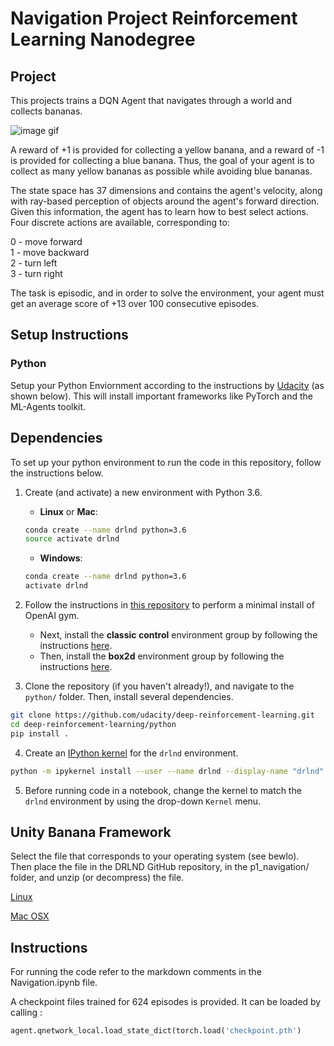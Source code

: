 # Navigation Project Reinforcement Learning Nanodegree 

## Project

This projects trains a DQN Agent that navigates through a world and collects bananas. 

![image gif](banana.gif)


A reward of +1 is provided for collecting a yellow banana, 
and a reward of -1 is provided for collecting a blue banana. 
Thus, the goal of your agent is to collect as many yellow bananas as possible while avoiding blue bananas.

The state space has 37 dimensions and contains the agent's velocity, 
along with ray-based perception of objects around the agent's forward direction. 
Given this information, the agent has to learn how to best select actions. 
Four discrete actions are available, corresponding to:   


0 - move forward   
1 - move backward   
2 - turn left     
3 - turn right 
   
The task is episodic, and in order to solve the environment, your agent must get an average 
score of +13 over 100 consecutive episodes.

## Setup Instructions

### Python 

Setup your Python Enviornment according to the instructions by [Udacity](https://github.com/udacity/deep-reinforcement-learning#dependencies) (as shown below). This will install important frameworks like PyTorch and the ML-Agents toolkit.   

## Dependencies

To set up your python environment to run the code in this repository, follow the instructions below.

1. Create (and activate) a new environment with Python 3.6.

	- __Linux__ or __Mac__: 
	```bash
	conda create --name drlnd python=3.6
	source activate drlnd
	```
	- __Windows__: 
	```bash
	conda create --name drlnd python=3.6 
	activate drlnd
	```
	
2. Follow the instructions in [this repository](https://github.com/openai/gym) to perform a minimal install of OpenAI gym.  
	- Next, install the **classic control** environment group by following the instructions [here](https://github.com/openai/gym#classic-control).
	- Then, install the **box2d** environment group by following the instructions [here](https://github.com/openai/gym#box2d).
	
3. Clone the repository (if you haven't already!), and navigate to the `python/` folder.  Then, install several dependencies.
```bash
git clone https://github.com/udacity/deep-reinforcement-learning.git
cd deep-reinforcement-learning/python
pip install .
```

4. Create an [IPython kernel](http://ipython.readthedocs.io/en/stable/install/kernel_install.html) for the `drlnd` environment.  
```bash
python -m ipykernel install --user --name drlnd --display-name "drlnd"
```

5. Before running code in a notebook, change the kernel to match the `drlnd` environment by using the drop-down `Kernel` menu. 




## Unity Banana Framework 

Select the file that corresponds to your operating system (see bewlo).  
Then place the file in the DRLND GitHub repository, in the p1_navigation/ folder, and unzip (or decompress) the file.

[Linux](https://s3-us-west-1.amazonaws.com/udacity-drlnd/P1/Banana/Banana_Linux.zip)     

[Mac OSX](https://s3-us-west-1.amazonaws.com/udacity-drlnd/P1/Banana/Banana.app.zip) 



## Instructions 
For running the code refer to the markdown comments in the Navigation.ipynb file. 

A checkpoint files trained for 624 episodes is provided. It can be loaded by calling : 
```python 
agent.qnetwork_local.load_state_dict(torch.load('checkpoint.pth')
```
